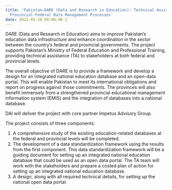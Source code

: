 ```yaml
---
title: 'Pakistan—DARE (Data and Research in Education): Technical Assistance to Strengthen
  Provincial-Federal Data Management Processes'
date: 2022-05-20 09:08:00 Z
---
```


DARE (Data and Research in Education) aims to improve Pakistan’s education data infrastructure and enhance coordination in the sector between the country’s federal and provincial governments. The project supports Pakistan’s Ministry of Federal Education and Professional Training, providing technical assistance (TA) to stakeholders at both federal and provincial levels. 

The overall objective of DARE is to provide a framework and develop a design for an integrated national education database and an open-data portal. This will enable Pakistan to meet its international obligations and report on progress against those commitments. The provinces will also benefit immensely from a strengthened provincial educational management information system (EMIS) and the integration of databases into a national database.

DAI will deliver the project with core partner Impetus Advisory Group.

The project consists of three components:
1. A comprehensive study of the existing education-related databases at the federal and provincial levels will be completed. 
2. The development of a data standardization framework using the results from the first component. This data standardization framework will be a guiding document for setting up an integrated national education database that could be used as an open data portal. The TA team will work with the stakeholders and prepare a costed plan of action for setting up an integrated national education database.
3. A design, along with all required technical details, for setting up the national open data portal. 


